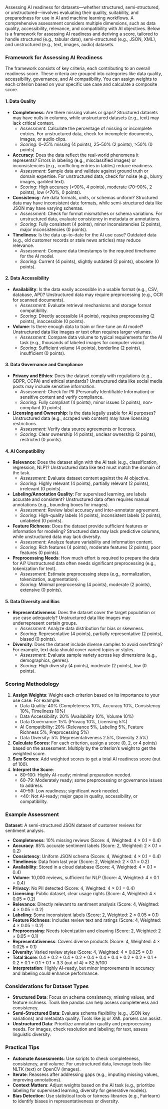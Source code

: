 Assessing AI readiness for datasets—whether structured, semi-structured, or unstructured—involves evaluating their quality, suitability, and preparedness for use in AI and machine learning workflows. A comprehensive assessment considers multiple dimensions, such as data quality, accessibility, relevance, and compatibility with AI objectives. Below is a framework for assessing AI readiness and deriving a score, tailored to handle structured (e.g., tabular data), semi-structured (e.g., JSON, XML), and unstructured (e.g., text, images, audio) datasets.

### Framework for Assessing AI Readiness
The framework consists of key criteria, each contributing to an overall readiness score. These criteria are grouped into categories like data quality, accessibility, governance, and AI compatibility. You can assign weights to each criterion based on your specific use case and calculate a composite score.

#### 1. **Data Quality**
   - **Completeness**: Are there missing values or gaps? Structured datasets may have nulls in columns, while unstructured datasets (e.g., text) may lack critical context.
     - *Assessment*: Calculate the percentage of missing or incomplete entries. For unstructured data, check for incomplete documents, images, or audio clips.
     - *Scoring*: 0–25% missing (4 points), 25–50% (2 points), >50% (0 points).
   - **Accuracy**: Does the data reflect the real-world phenomena it represents? Errors in labeling (e.g., misclassified images) or inconsistencies (e.g., conflicting entries in tables) reduce readiness.
     - *Assessment*: Sample data and validate against ground truth or domain expertise. For unstructured data, check for noise (e.g., blurry images, garbled text).
     - *Scoring*: High accuracy (>90%, 4 points), moderate (70–90%, 2 points), low (<70%, 0 points).
   - **Consistency**: Are data formats, units, or schemas uniform? Structured data may have inconsistent date formats, while semi-structured data like JSON may have varying schemas.
     - *Assessment*: Check for format mismatches or schema variations. For unstructured data, evaluate consistency in metadata or annotations.
     - *Scoring*: Fully consistent (4 points), minor inconsistencies (2 points), major inconsistencies (0 points).
   - **Timeliness**: Is the data up-to-date for the AI use case? Outdated data (e.g., old customer records or stale news articles) may reduce relevance.
     - *Assessment*: Compare data timestamps to the required timeframe for the AI model.
     - *Scoring*: Current (4 points), slightly outdated (2 points), obsolete (0 points).

#### 2. **Data Accessibility**
   - **Availability**: Is the data easily accessible in a usable format (e.g., CSV, database, API)? Unstructured data may require preprocessing (e.g., OCR for scanned documents).
     - *Assessment*: Evaluate retrieval mechanisms and storage format compatibility.
     - *Scoring*: Directly accessible (4 points), requires preprocessing (2 points), inaccessible (0 points).
   - **Volume**: Is there enough data to train or fine-tune an AI model? Unstructured data like images or text often requires larger volumes.
     - *Assessment*: Compare data volume to typical requirements for the AI task (e.g., thousands of labeled images for computer vision).
     - *Scoring*: Sufficient volume (4 points), borderline (2 points), insufficient (0 points).

#### 3. **Data Governance and Compliance**
   - **Privacy and Ethics**: Does the dataset comply with regulations (e.g., GDPR, CCPA) and ethical standards? Unstructured data like social media posts may include sensitive information.
     - *Assessment*: Check for PII (Personally Identifiable Information) or sensitive content and verify compliance.
     - *Scoring*: Fully compliant (4 points), minor issues (2 points), non-compliant (0 points).
   - **Licensing and Ownership**: Is the data legally usable for AI purposes? Unstructured data (e.g., scraped web content) may have licensing restrictions.
     - *Assessment*: Verify data source agreements or licenses.
     - *Scoring*: Clear ownership (4 points), unclear ownership (2 points), restricted (0 points).

#### 4. **AI Compatibility**
   - **Relevance**: Does the dataset align with the AI task (e.g., classification, regression, NLP)? Unstructured data like text must match the domain of the task.
     - *Assessment*: Evaluate dataset content against the AI objective.
     - *Scoring*: Highly relevant (4 points), partially relevant (2 points), irrelevant (0 points).
   - **Labeling/Annotation Quality**: For supervised learning, are labels accurate and consistent? Unstructured data often requires manual annotations (e.g., bounding boxes for images).
     - *Assessment*: Review label accuracy and inter-annotator agreement.
     - *Scoring*: High-quality labels (4 points), inconsistent labels (2 points), unlabeled (0 points).
   - **Feature Richness**: Does the dataset provide sufficient features or information for modeling? Structured data may lack predictive columns, while unstructured data may lack diversity.
     - *Assessment*: Analyze feature variability and information content.
     - *Scoring*: Rich features (4 points), moderate features (2 points), poor features (0 points).
   - **Preprocessing Needs**: How much effort is required to prepare the data for AI? Unstructured data often needs significant preprocessing (e.g., tokenization for text).
     - *Assessment*: Estimate preprocessing steps (e.g., normalization, tokenization, augmentation).
     - *Scoring*: Minimal preprocessing (4 points), moderate (2 points), extensive (0 points).

#### 5. **Data Diversity and Bias**
   - **Representativeness**: Does the dataset cover the target population or use case adequately? Unstructured data like images may underrepresent certain groups.
     - *Assessment*: Analyze data distribution for bias or skewness.
     - *Scoring*: Representative (4 points), partially representative (2 points), biased (0 points).
   - **Diversity**: Does the dataset include diverse samples to avoid overfitting? For example, text data should cover varied topics or styles.
     - *Assessment*: Evaluate sample variety across key dimensions (e.g., demographics, genres).
     - *Scoring*: High diversity (4 points), moderate (2 points), low (0 points).

### Scoring Methodology
1. **Assign Weights**: Weight each criterion based on its importance to your use case. For example:
   - Data Quality: 40% (Completeness 10%, Accuracy 10%, Consistency 10%, Timeliness 10%)
   - Data Accessibility: 20% (Availability 10%, Volume 10%)
   - Data Governance: 15% (Privacy 10%, Licensing 5%)
   - AI Compatibility: 20% (Relevance 5%, Labeling 5%, Feature Richness 5%, Preprocessing 5%)
   - Data Diversity: 5% (Representativeness 2.5%, Diversity 2.5%)
2. **Calculate Scores**: For each criterion, assign a score (0, 2, or 4 points) based on the assessment. Multiply by the criterion’s weight to get the weighted score.
3. **Sum Scores**: Add weighted scores to get a total AI readiness score (out of 100).
4. **Interpret the Score**:
   - 80–100: Highly AI-ready; minimal preparation needed.
   - 60–79: Moderately ready; some preprocessing or governance issues to address.
   - 40–59: Low readiness; significant work needed.
   - <40: Not AI-ready; major gaps in quality, accessibility, or compatibility.

### Example Assessment
**Dataset**: A semi-structured JSON dataset of customer reviews for sentiment analysis.
- **Completeness**: 10% missing reviews (Score: 4, Weighted: 4 × 0.1 = 0.4)
- **Accuracy**: 85% accurate sentiment labels (Score: 2, Weighted: 2 × 0.1 = 0.2)
- **Consistency**: Uniform JSON schema (Score: 4, Weighted: 4 × 0.1 = 0.4)
- **Timeliness**: Data from last year (Score: 2, Weighted: 2 × 0.1 = 0.2)
- **Availability**: Stored in a cloud database (Score: 4, Weighted: 4 × 0.1 = 0.4)
- **Volume**: 10,000 reviews, sufficient for NLP (Score: 4, Weighted: 4 × 0.1 = 0.4)
- **Privacy**: No PII detected (Score: 4, Weighted: 4 × 0.1 = 0.4)
- **Licensing**: Public dataset, clear usage rights (Score: 4, Weighted: 4 × 0.05 = 0.2)
- **Relevance**: Directly relevant to sentiment analysis (Score: 4, Weighted: 4 × 0.05 = 0.2)
- **Labeling**: Some inconsistent labels (Score: 2, Weighted: 2 × 0.05 = 0.1)
- **Feature Richness**: Includes review text and ratings (Score: 4, Weighted: 4 × 0.05 = 0.2)
- **Preprocessing**: Needs tokenization and cleaning (Score: 2, Weighted: 2 × 0.05 = 0.1)
- **Representativeness**: Covers diverse products (Score: 4, Weighted: 4 × 0.025 = 0.1)
- **Diversity**: Varied review styles (Score: 4, Weighted: 4 × 0.025 = 0.1)
- **Total Score**: 0.4 + 0.2 + 0.4 + 0.2 + 0.4 + 0.4 + 0.4 + 0.2 + 0.2 + 0.1 + 0.2 + 0.1 + 0.1 + 0.1 = 3.3 (out of 4) = 82.5/100
- **Interpretation**: Highly AI-ready, but minor improvements in accuracy and labeling could enhance performance.

### Considerations for Dataset Types
- **Structured Data**: Focus on schema consistency, missing values, and feature richness. Tools like pandas can help assess completeness and consistency.
- **Semi-Structured Data**: Evaluate schema flexibility (e.g., JSON key variations) and metadata quality. Tools like jq or XML parsers can assist.
- **Unstructured Data**: Prioritize annotation quality and preprocessing needs. For images, check resolution and labeling; for text, assess linguistic diversity.

### Practical Tips
- **Automate Assessments**: Use scripts to check completeness, consistency, and volume. For unstructured data, leverage tools like NLTK (text) or OpenCV (images).
- **Iterate**: Reassess after addressing gaps (e.g., imputing missing values, improving annotations).
- **Context Matters**: Adjust weights based on the AI task (e.g., prioritize labeling for supervised learning, diversity for generative models).
- **Bias Detection**: Use statistical tools or fairness libraries (e.g., Fairlearn) to identify biases in representativeness or diversity.